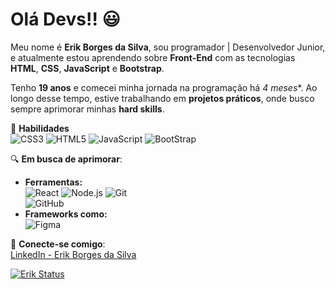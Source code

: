 # Olá Devs!! :smiley:

Meu nome é **Erik Borges da Silva**, sou programador | Desenvolvedor Junior, e atualmente estou aprendendo sobre **Front-End** com as tecnologias **HTML**, **CSS**, **JavaScript** e **Bootstrap**.

Tenho **19 anos** e comecei minha jornada na programação há *4 meses**. Ao longo desse tempo, estive trabalhando em **projetos práticos**, onde busco sempre aprimorar minhas **hard skills**.

🔧 **Habilidades**  
![CSS3](https://img.shields.io/badge/CSS3-1572B6?style=for-the-badge&logo=css3&logoColor=white) 
![HTML5](https://img.shields.io/badge/HTML5-E34F26?style=for-the-badge&logo=html5&logoColor=white) 
![JavaScript](https://img.shields.io/badge/JavaScript-F7DF1E?style=for-the-badge&logo=javascript&logoColor=black) 
![BootStrap](https://img.shields.io/badge/Bootstrap-563D7C?style=for-the-badge&logo=bootstrap&logoColor=white)

🔍 **Em busca de aprimorar**:  
- **Ferramentas:**  
  ![React](https://img.shields.io/badge/React-61DAFB?style=for-the-badge&logo=react&logoColor=black) 
  ![Node.js](https://img.shields.io/badge/Node.js-339933?style=for-the-badge&logo=node.js&logoColor=white) 
  ![Git](https://img.shields.io/badge/Git-F05032?style=for-the-badge&logo=git&logoColor=white)  
  ![GitHub](https://img.shields.io/badge/GitHub-181717?style=for-the-badge&logo=github&logoColor=white)
- **Frameworks como:**  
  ![Figma](https://img.shields.io/badge/Figma-F24E1E?style=for-the-badge&logo=figma&logoColor=white)

💼 **Conecte-se comigo**:  
[LinkedIn - Erik Borges da Silva](https://www.linkedin.com/in/erik-borges-silva/)

[![Erik Status](https://github-readme-stats.vercel.app/api?username=ErikBdaSilva20)](https://github.com/anuraghazra/github-readme-stats)
